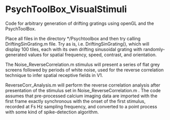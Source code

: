 # PsychToolBox_VisualStimuli
Code for arbitrary generation of drifting gratings using openGL and the PsychToolBox. 

Place all files in the directory */Psychtoolbox and then try calling DriftingSinGrating.m file.  Try as is, i.e. DriftingSinGrating(), which will display 100 tiles, each with its own drifting sinusoidal grating with randomly-generated values for spatial frequency, speed, contrast, and orientation.

The Noise_ReverseCorrelation.m stimulus will present a series of flat grey screens followed by periods of white noise, used for the reverse correlation technique to infer spatial receptive fields in V1.

ReverseCorr_Analysis.m will perform the reverse correlation analysis after presentation of the stimulus set in Noise_ReverseCorrelation.m . The code assumes that pre-processed calcium  imaging data are imported with the first frame exactly synchronous with the onset of the first stimulus, recorded at Fs Hz sampling frequency, and converted to a point process with some kind of spike-detection algorithm.


